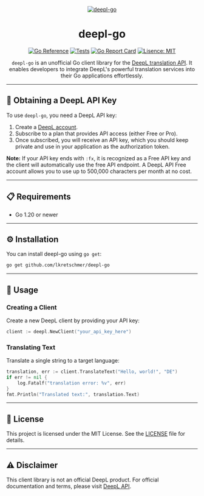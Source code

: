 <div align="center">

[![deepl-go][repo_logo_img]][repo_url]

# deepl-go

[![Go Reference][go_reference_badge]][go_reference_url]
[![Tests][tests_badge]][tests_url]
[![Go Report Card][report_card_badge]][report_card_url]
[![Lisence: MIT][license_badge]][license_url]

`deepl-go` is an unofficial Go client library for the [DeepL translation API][deepl_api_docs]. It enables developers to integrate DeepL's powerful translation services into their Go applications effortlessly.
</div>

---

## 🔑 Obtaining a DeepL API Key

To use `deepl-go`, you need a DeepL API key:

1. Create a [DeepL account][deepl_signup_url].
2. Subscribe to a plan that provides API access (either Free or Pro).
3. Once subscribed, you will receive an API key, which you should keep private and use in your application as the authorization token.

**Note:** If your API key ends with `:fx`, it is recognized as a Free API key and the client will automatically use the free API endpoint.
A DeepL API Free account allows you to use up to 500,000 characters per month at no cost.

---

## 📋 Requirements

- Go 1.20 or newer

---

## ⚙ Installation

You can install deepl-go using `go get`:

```bash
go get github.com/lkretschmer/deepl-go
```

---

## 🚀 Usage

### Creating a Client
Create a new DeepL client by providing your API key:
```go
client := deepl.NewClient("your_api_key_here")
```
### Translating Text
Translate a single string to a target language:
```go
translation, err := client.TranslateText("Hello, world!", "DE")
if err != nil {
    log.Fatalf("translation error: %v", err)
}
fmt.Println("Translated text:", translation.Text)
```

---

## 📄 License
This project is licensed under the MIT License.
See the [LICENSE][license_url] file for details.

---

## ⚠️ Disclaimer
This client library is not an official DeepL product. For official documentation and terms, please visit [DeepL API][deepl_api_docs].



[repo_url]: https://github.com/lkretschmer/deepl-go
[repo_logo_img]: https://raw.githubusercontent.com/lkretschmer/deepl-go/refs/heads/main/.github/logo.svg
[go_reference_badge]: https://pkg.go.dev/badge/github.com/lkretschmer/deepl-go.svg
[go_reference_url]: https://pkg.go.dev/github.com/lkretschmer/deepl-go
[tests_badge]:https://github.com/lkretschmer/deepl-go/actions/workflows/go.yml/badge.svg
[tests_url]: https://github.com/lkretschmer/deepl-go/actions/workflows/go.yml
[report_card_badge]: https://goreportcard.com/badge/github.com/lkretschmer/deepl-go
[report_card_url]: https://goreportcard.com/report/github.com/lkretschmer/deepl-go
[license_badge]: https://img.shields.io/badge/license-MIT-blueviolet.svg
[license_url]: https://github.com/lkretschmer/deepl-go/blob/main/LICENSE
[deepl_api_docs]: https://developers.deepl.com/docs
[deepl_signup_url]: https://www.deepl.com/en/signup
